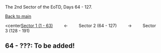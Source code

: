 The 2nd Sector of the EoTD, Days 64 - 127.

<a href="../">Back to main</a>

<center<a href="0-63.html">Sector 1 (1 - 63)</a> $\qquad\leftarrow\qquad$ Sector 2 (64 - 127) $\qquad\rightarrow\qquad$ Sector 3 (128 - 191)</center>

## 64 - ???: To be added!

<script data-goatcounter="https://zswu.goatcounter.com/count" async src="//gc.zgo.at/count.js"></script>